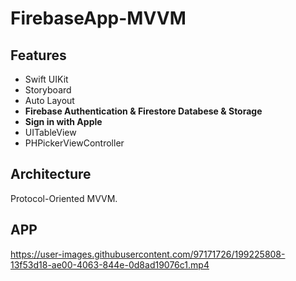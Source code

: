 # FirebaseApp-MVVM

## Features

- Swift UIKit
- Storyboard
- Auto Layout
- **Firebase Authentication & Firestore Databese & Storage**
- **Sign in with Apple**
- UITableView
- PHPickerViewController

## Architecture 

Protocol-Oriented MVVM.

## APP

https://user-images.githubusercontent.com/97171726/199225808-13f53d18-ae00-4063-844e-0d8ad19076c1.mp4

